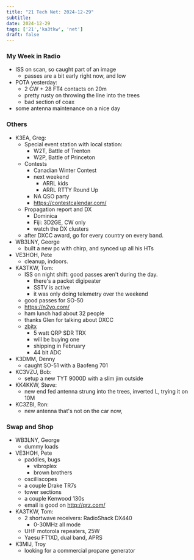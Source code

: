```yaml
---
title: "21 Tech Net: 2024-12-29"
subtitle:
date: 2024-12-29
tags: ['21','ka3tkw', 'net']
draft: false
---
```


### My Week in Radio
- ISS on scan, so caught part of an image
  - passes are a bit early right now, and low
- POTA yesterday:
  - 2 CW + 28 FT4 contacts on 20m
  - pretty rusty on throwing the line into the trees
  - bad section of coax
- some antenna maintenance on a nice day
### Others
- K3EA, Greg:
  - Special event station with local station:
    - W2T, Battle of Trenton
    - W2P, Battle of Princeton
  - Contests
    - Canadian Winter Contest
    - next weekend
      - ARRL kids
      - ARRL RTTY Round Up
    - NA QSO party
    - https://contestcalendar.com/
  - Propagation report and DX
    - Dominica
    - Fiji: 3D2GE, CW only
    - watch the DX clusters
  - after DXCC award, go for every country on every band.
- WB3LNY, George
  - built a new pc with chirp, and synced up all his HTs
- VE3HOH, Pete
  - cleanup, indoors.
- KA3TKW, Tom:
  - ISS on night shift: good passes aren't during the day.
    - there's a packet digipeater
    - SSTV is active
    - it was only doing telemetry over the weekend
  - good passes for SO-50
  - https://n2yo.com/
  - ham lunch had about 32 people
  - thanks Glen for talking about DXCC
  - [zbitx](https://www.hfsignals.com/index.php/zbitx/)
    - 5 watt QRP SDR TRX
    - will be buying one
    - shipping in February
    - 44 bit ADC
- K3DMM, Denny
  - caught SO-51 with a Baofeng 701
- KC3VZU, Bob:
  - setup a new TYT 9000D with a slim jim outside
- KK4KKW, Steve:
  - new end fed antenna strung into the trees, inverted L, trying it on 10M
- KC3ZBI, Ron:
  - new antenna that's not on the car now,

### Swap and Shop
- WB3LNY, George
  - dummy loads
- VE3HOH, Pete
  - paddles, bugs
    - vibroplex
    - brown brothers
  - oscilliscopes
  - a couple Drake TR7s
  - tower sections
  - a couple Kenwood 130s
  - email is good on http://qrz.com/
- KA3TKW, Tom:
  - 2 shortwave receivers: RadioShack DX440
    - 0-30MHz all mode
  - UHF motorola repeaters, 25W
  - Yaesu FT1XD, dual band, APRS
- K3MIJ, Troy
  - looking for a commercial propane generator

<!--more-->
